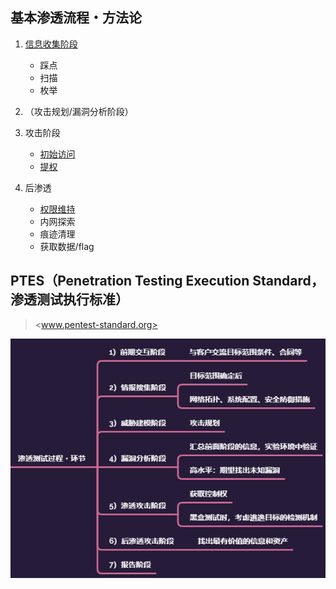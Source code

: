 ## 基本渗透流程・方法论

1. [信息收集阶段](../information-gathering/information-gathering.md)
    - 踩点
    - 扫描
    - 枚举

1. （攻击规划/漏洞分析阶段）

1. 攻击阶段
    - [初始访问](../initial-access/initial-access.md)
    - [提权](../privilege-escalation/)

1. 后渗透
    - [权限维持](../post-exploitation/Persistence.md)
    - 内网探索
    - 痕迹清理
    - 获取数据/flag



## PTES（Penetration Testing Execution Standard，渗透测试执行标准）

> <www.pentest-standard.org>

![PTES](../static/img/MindMap/knowledge_PTES.png)